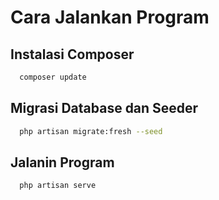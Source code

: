 
# Cara Jalankan Program

## Instalasi Composer
```bash
  composer update
```
## Migrasi Database dan Seeder
```bash
  php artisan migrate:fresh --seed
```
## Jalanin Program
```bash
  php artisan serve
```
    
